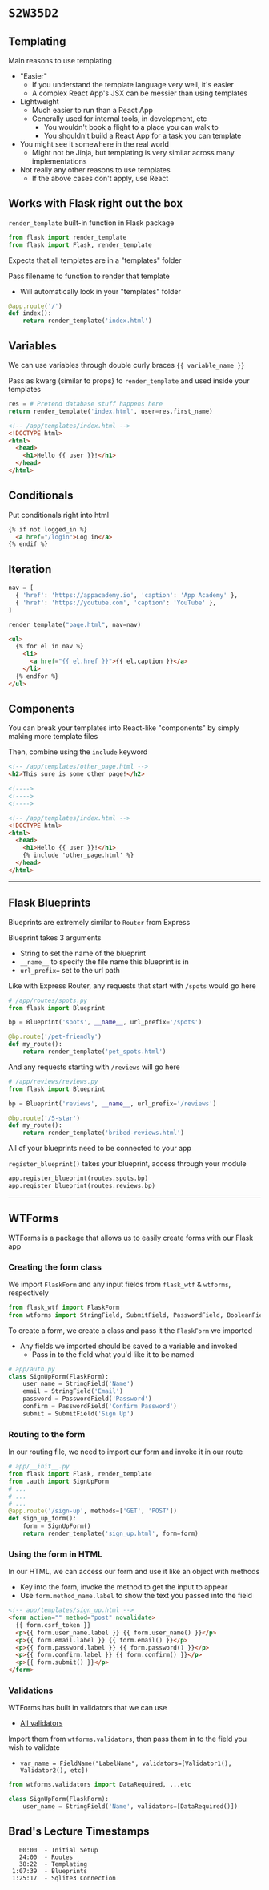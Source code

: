# `S2W35D2`

## Templating

Main reasons to use templating

- "Easier"
  - If you understand the template language very well, it's easier
  - A complex React App's JSX can be messier than using templates
- Lightweight
  - Much easier to run than a React App
  - Generally used for internal tools, in development, etc
    - You wouldn't book a flight to a place you can walk to
    - You shouldn't build a React App for a task you can template
- You might see it somewhere in the real world
  - Might not be Jinja, but templating is very similar across many implementations
- Not really any other reasons to use templates
  - If the above cases don't apply, use React

## Works with Flask right out the box

`render_template` built-in function in Flask package

```py
from flask import render_template
from flask import Flask, render_template
```

Expects that all templates are in a "templates" folder

Pass filename to function to render that template

- Will automatically look in your "templates" folder

```py
@app.route('/')
def index():
    return render_template('index.html')
```

## Variables

We can use variables through double curly braces `{{ variable_name }}`

Pass as kwarg (similar to props} to `render_template` and used inside your templates

```py
res = # Pretend database stuff happens here
return render_template('index.html', user=res.first_name)
```

```html
<!-- /app/templates/index.html -->
<!DOCTYPE html>
<html>
  <head>
    <h1>Hello {{ user }}!</h1>
  </head>
</html>
```

## Conditionals

Put conditionals right into html

```html
{% if not logged_in %}
  <a href="/login">Log in</a>
{% endif %}
```

## Iteration

```py
nav = [
  { 'href': 'https://appacademy.io', 'caption': 'App Academy' },
  { 'href': 'https://youtube.com', 'caption': 'YouTube' },
]

render_template("page.html", nav=nav)
```

```html
<ul>
  {% for el in nav %}
    <li>
      <a href="{{ el.href }}">{{ el.caption }}</a>
    </li>
  {% endfor %}
</ul>
```

## Components

You can break your templates into React-like "components" by simply making more template files

Then, combine using the `include` keyword

```html
<!-- /app/templates/other_page.html -->
<h2>This sure is some other page!</h2>

<!---->
<!---->
<!---->

<!-- /app/templates/index.html -->
<!DOCTYPE html>
<html>
  <head>
    <h1>Hello {{ user }}!</h1>
    {% include 'other_page.html' %}
  </head>
</html>
```

---

## Flask Blueprints

Blueprints are extremely similar to `Router` from Express

Blueprint takes 3 arguments

- String to set the name of the blueprint
- `__name__` to specify the file name this blueprint is in
- `url_prefix=` set to the url path

Like with Express Router, any requests that start with `/spots` would go here

```py
# /app/routes/spots.py
from flask import Blueprint

bp = Blueprint('spots', __name__, url_prefix='/spots')

@bp.route('/pet-friendly')
def my_route():
    return render_template('pet_spots.html')
```

And any requests starting with `/reviews` will go here

```py
# /app/reviews/reviews.py
from flask import Blueprint

bp = Blueprint('reviews', __name__, url_prefix='/reviews')

@bp.route('/5-star')
def my_route():
    return render_template('bribed-reviews.html')
```

All of your blueprints need to be connected to your app

`register_blueprint()` takes your blueprint, access through your module

```py
app.register_blueprint(routes.spots.bp)
app.register_blueprint(routes.reviews.bp)
```

---

## WTForms

WTForms is a package that allows us to easily create forms with our Flask app

### Creating the form class

We import `FlaskForm` and any input fields from `flask_wtf` & `wtforms`, respectively

```py
from flask_wtf import FlaskForm
from wtforms import StringField, SubmitField, PasswordField, BooleanField ... etc.
```

To create a form, we create a class and pass it the `FlaskForm` we imported

- Any fields we imported should be saved to a variable and invoked
  - Pass in to the field what you'd like it to be named

```py
# app/auth.py
class SignUpForm(FlaskForm):
    user_name = StringField('Name')
    email = StringField('Email')
    password = PasswordField('Password')
    confirm = PasswordField('Confirm Password')
    submit = SubmitField('Sign Up')
```

### Routing to the form

In our routing file, we need to import our form and invoke it in our route

```py
# app/__init__.py
from flask import Flask, render_template
from .auth import SignUpForm
# ...
# ...
# ...
@app.route('/sign-up', methods=['GET', 'POST'])
def sign_up_form():
    form = SignUpForm()
    return render_template('sign_up.html', form=form)
```

### Using the form in HTML

In our HTML, we can access our form and use it like an object with methods

- Key into the form, invoke the method to get the input to appear
- Use `form.method_name.label` to show the text you passed into the field

```html
<!-- app/templates/sign_up.html -->
<form action="" method="post" novalidate>
  {{ form.csrf_token }}
  <p>{{ form.user_name.label }} {{ form.user_name() }}</p>
  <p>{{ form.email.label }} {{ form.email() }}</p>
  <p>{{ form.password.label }} {{ form.password() }}</p>
  <p>{{ form.confirm.label }} {{ form.confirm() }}</p>
  <p>{{ form.submit() }}</p>
</form>
```

### Validations

WTForms has built in validators that we can use

- [All validators](https://wtforms.readthedocs.io/en/2.3.x/validators/)

Import them from `wtforms.validators`, then pass them in to the field you wish to validate

- `var_name = FieldName("LabelName", validators=[Validator1(), Validator2(), etc])`

```py
from wtforms.validators import DataRequired, ...etc

class SignUpForm(FlaskForm):
    user_name = StringField('Name', validators=[DataRequired()])
```

## Brad's Lecture Timestamps
```
   00:00  - Initial Setup  
   24:00  - Routes  
   38:22  - Templating  
 1:07:39  - Blueprints
 1:25:17  - Sqlite3 Connection
```